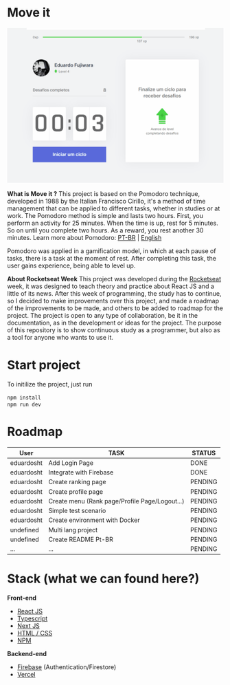 # Move it
![Alt Text](https://github.com/eduardosht/moveit-next/blob/main/public/application.gif?raw=true)

**What is Move it ?**
This project is based on the Pomodoro technique, developed in 1988 by the Italian Francisco Cirillo, it's a method of time management that can be applied to different tasks, whether in studies or at work.
The Pomodoro method is simple and lasts two hours. First, you perform an activity for 25 minutes. When the time is up, rest for 5 minutes. So on until you complete two hours. As a reward, you rest another 30 minutes.
Learn more about Pomodoro: [PT-BR](https://pt.wikipedia.org/wiki/T%C3%A9cnica_pomodoro) | [English](https://en.wikipedia.org/wiki/Pomodoro_Technique)

Pomodoro was applied in a gamification model, in which at each pause of tasks, there is a task at the moment of rest. After completing this task, the user gains experience, being able to level up.


**About Rocketseat Week**
This project was developed during the [Rocketseat](https://rocketseat.com.br/) week, it was designed to teach theory and practice about React JS and a little of its news.
After this week of programming, the study has to continue, so I decided to make improvements over this project, and made a roadmap of the improvements to be made, and others to be added to roadmap for the project.
The project is open to any type of collaboration, be it in the documentation, as in the development or ideas for the project.
The purpose of this repository is to show continuous study as a programmer, but also as a tool for anyone who wants to use it.

# Start project
To initilize the project, just run

    npm install
    npm run dev


# Roadmap

|User                |TASK                          |STATUS                         |
|----------------|-------------------------------|-----------------------------|
|eduardosht|Add Login Page|DONE|
|eduardosht|Integrate with Firebase|DONE|
|eduardosht|Create ranking page|PENDING|
|eduardosht|Create profile page|PENDING|
|eduardosht|Create menu (Rank page/Profile Page/Logout...)|PENDING|
|eduardosht|Simple test scenario|PENDING|
|eduardosht|Create environment with Docker|PENDING|
|undefined|Multi lang project|PENDING|
|undefined|Create README Pt-BR|PENDING|
|...|...|PENDING|

# Stack (what we can found here?)

**Front-end**
 - [React JS](https://pt-br.reactjs.org/)
 - [Typescript](https://www.typescriptlang.org/)
 - [Next JS](https://nextjs.org/)
 - [HTML / CSS](https://www.w3schools.com/)
 - [NPM](https://www.npmjs.com/)

**Backend-end**
 - [Firebase](https://firebase.google.com/?hl=pt-br) (Authentication/Firestore)
 - [Vercel](https://vercel.com/docs)